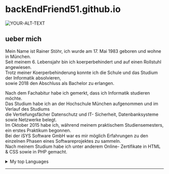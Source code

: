 # backEndFriend51.github.io

<picture>
 <source media="(prefers-color-scheme: dark)" srcset="Logo-png">
 <source media="(prefers-color-scheme: light)" srcset="Logo.png">
 <img alt="YOUR-ALT-TEXT" src="YOUR-DEFAULT-IMAGE">
</picture>

## ueber mich

<!-- TO DO: add more details about me later -->

Mein Name ist Rainer Stöhr, ich wurde am 17. Mai 1983 geboren und wohne in München.<br />
Seit meinem 6. Lebensjahr bin ich koerperbehindert und auf einen Rollstuhl angewiesen.<br />
Trotz meiner Koerperbehinderung konnte ich die Schule und das Studium der Informatik absolvieren,<br /> 
sowie 2018 den Abschluss als Bachelor zu erlangen.</p>

Nach dem Fachabitur habe ich gemerkt, dass ich Informatik studieren möchte.<br />
Das Studium habe ich an der Hochschule München aufgenommen und im Verlauf des Studiums<br />
die Vertiefungsfächer Datenschutz und IT- Sicherheit, Datenbanksysteme sowie Netzwerke belegt.<br />
Im Oktober 2015 habe ich, während meinem praktischem Studiensemesters, ein erstes Praktikum begonnen.<br />
Bei der iSYS Software GmbH war es mir möglich Erfahrungen zu den einzelnen Phasen eines Softwareprojektes zu sammeln.<br />
Nach meinem Studium habe ich unter anderem Online- Zertifikate in HTML & CSS sowie in PHP gemacht.<br />

<details>
<summary>My top Languages</summary>
	
| Rank | Languages     |
|-----:|---------------|
|     1|    Java       |
|     2|   HTML/CSS    |
|     3|     C++       |

</details>

---

